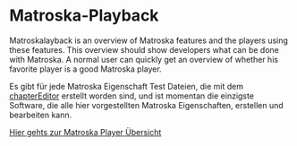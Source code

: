 # Matroska-Playback
Matroskalayback is an overview of Matroska features and the players using these features. This overview should show developers what can be done with Matroska. A normal user can quickly get an overview of whether his favorite player is a good Matroska player.

Es gibt für jede Matroska Eigenschaft Test Dateien, die mit dem [chapterEditor](https://forum.doom9.org/showthread.php?t=169984) erstellt worden sind, und ist momentan die einzigste Software, die alle hier vorgestellten Matroska Eigenschaften, erstellen und bearbeiten kann.

[Hier gehts zur Matroska Player Übersicht](src/PlayerOverview_ger.md)